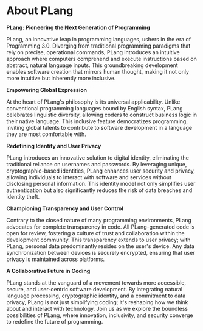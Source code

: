# About PLang

**PLang: Pioneering the Next Generation of Programming**

PLang, an innovative leap in programming languages, ushers in the era of Programming 3.0. Diverging from traditional programming paradigms that rely on precise, operational commands, PLang introduces an intuitive approach where computers comprehend and execute instructions based on abstract, natural language inputs. This groundbreaking development enables software creation that mirrors human thought, making it not only more intuitive but inherently more inclusive.

**Empowering Global Expression**

At the heart of PLang's philosophy is its universal applicability. Unlike conventional programming languages bound by English syntax, PLang celebrates linguistic diversity, allowing coders to construct business logic in their native language. This inclusive feature democratizes programming, inviting global talents to contribute to software development in a language they are most comfortable with.

**Redefining Identity and User Privacy**

PLang introduces an innovative solution to digital identity, eliminating the traditional reliance on usernames and passwords. By leveraging unique, cryptographic-based identities, PLang enhances user security and privacy, allowing individuals to interact with software and services without disclosing personal information. This identity model not only simplifies user authentication but also significantly reduces the risk of data breaches and identity theft.

**Championing Transparency and User Control**

Contrary to the closed nature of many programming environments, PLang advocates for complete transparency in code. All PLang-generated code is open for review, fostering a culture of trust and collaboration within the development community. This transparency extends to user privacy; with PLang, personal data predominantly resides on the user's device. Any data synchronization between devices is securely encrypted, ensuring that user privacy is maintained across platforms.

**A Collaborative Future in Coding**

PLang stands at the vanguard of a movement towards more accessible, secure, and user-centric software development. By integrating natural language processing, cryptographic identity, and a commitment to data privacy, PLang is not just simplifying coding; it's reshaping how we think about and interact with technology. Join us as we explore the boundless possibilities of PLang, where innovation, inclusivity, and security converge to redefine the future of programming.

